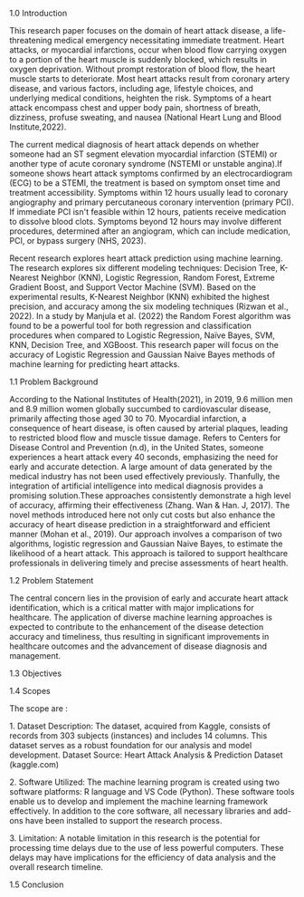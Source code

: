 1.0 Introduction
<p>
This research paper focuses on the domain of heart attack disease, a life-threatening medical emergency necessitating immediate treatment. Heart attacks, or myocardial infarctions, occur when blood flow carrying oxygen to a portion of the heart muscle is suddenly blocked, which results in oxygen deprivation. Without prompt restoration of blood flow, the heart muscle starts to deteriorate. Most heart attacks result from coronary artery disease, and various factors, including age, lifestyle choices, and underlying medical conditions, heighten the risk. Symptoms of a heart attack encompass chest and upper body pain, shortness of breath, dizziness, profuse sweating, and nausea (National Heart Lung and Blood Institute,2022). </p><p>

The current medical diagnosis of heart attack depends on whether someone had an ST segment elevation myocardial infarction (STEMI) or another type of acute coronary syndrome (NSTEMI or unstable angina).If someone shows heart attack symptoms confirmed by an electrocardiogram (ECG) to be a STEMI, the treatment is based on symptom onset time and treatment accessibility. Symptoms within 12 hours usually lead to coronary angiography and primary percutaneous coronary intervention (primary PCI). If immediate PCI isn't feasible within 12 hours, patients receive medication to dissolve blood clots. Symptoms beyond 12 hours may involve different procedures, determined after an angiogram, which can include medication, PCI, or bypass surgery (NHS, 2023).</p><p>

Recent research explores heart attack prediction using machine learning. The research explores six different modeling techniques: Decision Tree, K-Nearest Neighbor (KNN), Logistic Regression, Random Forest, Extreme Gradient Boost, and Support Vector Machine (SVM). Based on the experimental results, K-Nearest Neighbor (KNN) exhibited the highest precision, and accuracy among the six modeling techniques (Rizwan et al., 2022). In a study by Manjula et al. (2022) the Random Forest algorithm was found to be a powerful tool for both regression and classification procedures when compared to Logistic Regression, Naïve Bayes, SVM, KNN, Decision Tree, and XGBoost. This research paper will focus on the accuracy of Logistic Regression and Gaussian Naive Bayes methods of machine learning for predicting heart attacks.
</p>

<p>
1.1 Problem Background</p><p>
According to the National Institutes of Health(2021), in 2019,  9.6 million men and 8.9 million women globally succumbed to cardiovascular disease, primarily affecting those aged 30 to 70. Myocardial infarction, a consequence of heart disease, is often caused by arterial plaques, leading to restricted blood flow and muscle tissue damage. Refers to Centers for Disease Control and Prevention (n.d), in the United States, someone experiences a heart attack every 40 seconds, emphasizing the need for early and accurate detection. A large amount of data generated by the medical industry has not been used effectively previously. Thanfully, the integration of artificial intelligence into medical diagnosis provides a promising solution.These approaches consistently demonstrate a high level of accuracy, affirming their effectiveness (Zhang. Wan & Han. J, 2017). The novel methods introduced here not only cut costs but also enhance the accuracy of heart disease prediction in a straightforward and efficient manner (Mohan et al., 2019). Our approach involves a comparison of two algorithms, logistic regression and Gaussian Naive Bayes, to estimate the likelihood of a heart attack. This approach is tailored to support healthcare professionals in delivering timely and precise assessments of heart health.</p>
<p>
1.2 Problem Statement</p><p>

The central concern lies in the provision of early and accurate heart attack identification, which is a critical matter with major implications for healthcare. The application of diverse machine learning approaches is expected to contribute to the enhancement of the disease detection accuracy and timeliness, thus resulting in significant improvements in healthcare outcomes and the advancement of disease diagnosis and management.
</p><p>
1.3 Objectives
</p>
<p>1.4 Scopes</p>
<p>The scope are :</p>
<p>1. Dataset Description:
The dataset, acquired from Kaggle, consists of records from 303 subjects (instances) and includes 14 columns. This dataset serves as a robust foundation for our analysis and model development.
Dataset Source: Heart Attack Analysis & Prediction Dataset (kaggle.com)</p><p>
2. Software Utilized:
The machine learning program is created using two software platforms: R language and VS Code (Python). These software tools enable us to develop and implement the machine learning framework effectively.
In addition to the core software, all necessary libraries and add-ons have been installed to support the research process.</p><p></p>
3. Limitation:
A notable limitation in this research is the potential for processing time delays due to the use of less powerful computers. These delays may have implications for the efficiency of data analysis and the overall research timeline.
<p>
1.5 Conclusion
</p>



